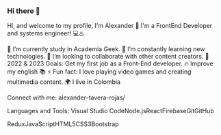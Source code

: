 ### Hi there 👋

Hi, and welcome to my profile, I'm Alexander 👋
I'm a FrontEnd Developer and systems engineer! 💻♨️

🔭 I’m currently study in Academia Geek.
🌱 I’m constantly learning new technologies.
👯 I’m looking to collaborate with other content creators.
🥅 2022 & 2023 Goals:
Get my first job as a Front-End developer. 🔥
Improve my english 📚
⚡ Fun fact: I love playing video games and creating multimedia content.
🌍 I live in Colombia

Connect with me:
alexander-tavera-rojas/ 


Languages and Tools:
Visual Studio CodeNode.jsReactFirebaseGitGitHub

ReduxJavaScriptHTML5CSS3Bootstrap


